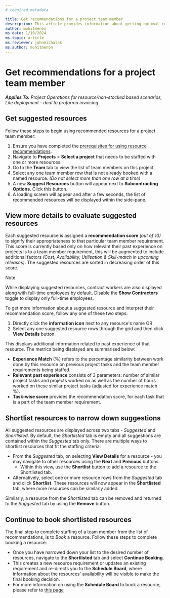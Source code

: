 ```yaml
---
# required metadata

title: Get recommendations for a project team member
description: This article provides information about getting optimal recommendations for a team member, before booking them onto the project.
author: mohitmenon
ms.date: 1/10/2024
ms.topic: article
ms.reviewer: johnmichalak
ms.author: mohitmenon
---
```


# Get recommendations for a project team member

_**Applies To:** Project Operations for resource/non-stocked based scenarios, Lite deployment - deal to proforma invoicing_

## Get suggested resources 

Follow these steps to begin using recommended resources for a project team member:

1. Ensure you have completed the [prerequisites for using resource recommendations](./getting-started-with-resource-recommendations.md).
2. Navigate to **Projects** > **Select a project** that needs to be staffed with one or more resources.
3. Go to the **Team** tab to view the list of team members on this project.
4. Select any one team member row that is not already booked with a named resource. _(Do not select more than one row at a time)_
5. A new **Suggest Resources** button will appear next to **Subcontracting Options**. Click this button.
6. A loading screen will appear and after a few seconds, the list of recommended resources will be displayed within the side-pane. 


## View more details to evaluate suggested resources

Each suggested resource is assigned a **recommendation score** _(out of 10)_ to signify their appropriateness to that particular team member requirement. This score is currently based only on how relevant their past experience on projects is to a team member requirement, this will be augmented to include additional factors _(Cost, Availability, Utilisation & Skill-match in upcoming releases)_. The suggested resources are sorted in decreasing order of this score.


  >[!NOTE]
  > While displaying suggested resources, contract workers are also displayed along with full-time employees by default. Disable the **Show Contractors** toggle to display only full-time employees.


To get more information about a suggested resource and interpret their recommendation score, follow any one of these two steps:

1. Directly click the **information icon** next to any resource's name OR
2. Select any one suggested resource rows through the grid and then click **View Details** button.

This displays additional information related to past experience of that resource. The metrics being displayed are summarised below:

  - **Experience Match** (%) refers to the percentage similarity between work done by this resource on previous project tasks and the team member requirements being staffed.
  - **Relevant past experience** consists of 3 parameters: number of similar project tasks and projects worked on as well as the number of hours worked on these similar project tasks (adjusted for experience match %).
  - **Task-wise score** provides the recommendation score, for each task that is a part of the team member requirement. 

## Shortlist resources to narrow down suggestions

All suggested resources are displayed across two tabs - _Suggested_ and _Shortlisted_. By default, the _Shortlisted_ tab is empty and all suggestions are contained within the _Suggested_ tab only. There are multiple ways to shortlist resources that fit the staffing criteria: 

  - From the _Suggested_ tab, on selecting **View Details** for a resource - you may navigate to other resources using the **Next** and **Previous** buttons.
      - Within this view, use the **Shortlist** button to add a resource to the Shortlisted tab.
  - Alternatively, select one or more resource rows from the _Suggested_ tab and click **Shortlist**. These resources will now appear in the **Shortlisted** tab, where more resources can be similarly added.
    
Similarly, a resource from the _Shortlisted_ tab can be removed and returned to the _Suggested_ tab by using the **Remove** button.

## Continue to book shortlisted resources

The final step to complete staffing of a team member from the list of recommendations, is to *Book* a resource. Follow these steps to complete booking a resource:

  - Once you have narrowed down your list to the desired number of resources, navigate to the **Shortlisted** tab and select **Continue Booking**.
  - This creates a new resource requirement or updates an existing requirement and re-directs you to the **Schedule Board**, where information about the resources' availability will be visible to make the final booking decision.
  - For more information on using the **Schedule Board** to book a resource, please refer to [this page]() 
